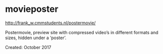 # movieposter
http://frank_w.cmmstudents.nl/postermovie/

Postermovie, preview site with compressed video’s  in 
different formats and sizes, hidden under a ‘poster’.

Created: October 2017
